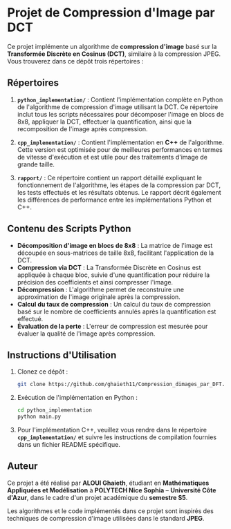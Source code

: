 # Projet de Compression d'Image par DCT

Ce projet implémente un algorithme de **compression d'image** basé sur la **Transformée Discrète en Cosinus (DCT)**, similaire à la compression JPEG. Vous trouverez dans ce dépôt trois répertoires :

## Répertoires

1. **`python_implementation/`** : Contient l'implémentation complète en Python de l'algorithme de compression d'image utilisant la DCT. Ce répertoire inclut tous les scripts nécessaires pour décomposer l'image en blocs de 8x8, appliquer la DCT, effectuer la quantification, ainsi que la recomposition de l'image après compression.

2. **`cpp_implementation/`** : Contient l'implémentation en **C++** de l'algorithme. Cette version est optimisée pour de meilleures performances en termes de vitesse d'exécution et est utile pour des traitements d'image de grande taille.

3. **`rapport/`** : Ce répertoire contient un rapport détaillé expliquant le fonctionnement de l'algorithme, les étapes de la compression par DCT, les tests effectués et les résultats obtenus. Le rapport décrit également les différences de performance entre les implémentations Python et C++.

## Contenu des Scripts Python

- **Décomposition d'image en blocs de 8x8** : La matrice de l'image est découpée en sous-matrices de taille 8x8, facilitant l'application de la DCT.
- **Compression via DCT** : La Transformée Discrète en Cosinus est appliquée à chaque bloc, suivie d'une quantification pour réduire la précision des coefficients et ainsi compresser l'image.
- **Décompression** : L'algorithme permet de reconstruire une approximation de l'image originale après la compression.
- **Calcul du taux de compression** : Un calcul du taux de compression basé sur le nombre de coefficients annulés après la quantification est effectué.
- **Évaluation de la perte** : L'erreur de compression est mesurée pour évaluer la qualité de l'image après compression.

## Instructions d'Utilisation

1. Clonez ce dépôt :
   ```bash
   git clone https://github.com/ghaieth11/Compression_dimages_par_DFT.git
2. Exécution de l'implémentation en Python :
   ```bash
   cd python_implementation
   python main.py
3. Pour l'implémentation C++, veuillez vous rendre dans le répertoire **`cpp_implementation/`** et suivre les instructions de compilation fournies dans un fichier README spécifique.

## Auteur

Ce projet a été réalisé par **ALOUI Ghaieth**, étudiant en **Mathématiques Appliquées et Modélisation** à **POLYTECH Nice Sophia** – **Université Côte d'Azur**, dans le cadre d'un projet académique du **semestre S5**.

Les algorithmes et le code implémentés dans ce projet sont inspirés des techniques de compression d'image utilisées dans le standard **JPEG**.


